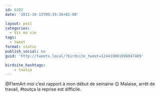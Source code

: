 ```yaml
---
id: 6102
date: '2011-10-13T09:39:36+02:00'

layout: post
categories:
  - Vis ma vie
tags:
  - tweet
format: status
publish_social: no
guid: 'http://tweets.local/?birdsite_tweet=124419001098047489'

birdsite_hashtags:
    - toutça
---
```


@FlemArt moi c’est rapport à mon début de semaine 😉 Malaise, arrêt de travail, #toutça la reprise est difficile.